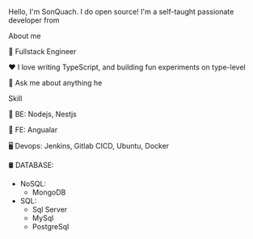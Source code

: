 Hello, I'm SonQuach. 
I do open source! I'm a self-taught passionate developer from

About me 

💼 Fullstack Engineer

❤️ I love writing TypeScript, and building fun experiments on type-level

💬 Ask me about anything he

Skill

📎 BE: Nodejs, Nestjs 

👤 FE: Angualar

🖥 Devops: Jenkins, Gitlab CICD, Ubuntu, Docker

🛢 DATABASE: 
  - NoSQL:
    +  MongoDB
  - SQL:
    +  Sql Server
    +  MySql
    +  PostgreSql

   

